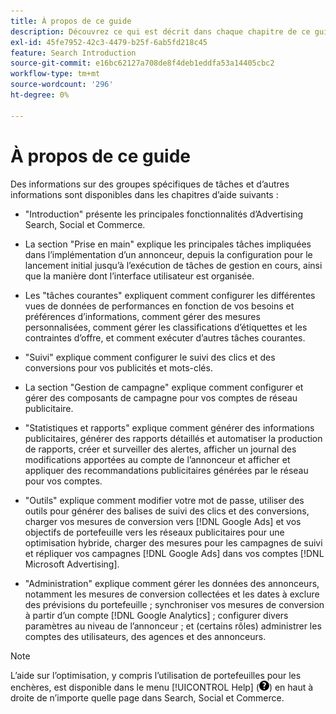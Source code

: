 ```yaml
---
title: À propos de ce guide
description: Découvrez ce qui est décrit dans chaque chapitre de ce guide.
exl-id: 45fe7952-42c3-4479-b25f-6ab5fd218c45
feature: Search Introduction
source-git-commit: e16bc62127a708de8f4deb1eddfa53a14405cbc2
workflow-type: tm+mt
source-wordcount: '296'
ht-degree: 0%

---
```


# À propos de ce guide

Des informations sur des groupes spécifiques de tâches et d’autres informations sont disponibles dans les chapitres d’aide suivants :

* &quot;Introduction&quot; présente les principales fonctionnalités d’Advertising Search, Social et Commerce.

* La section &quot;Prise en main&quot; explique les principales tâches impliquées dans l’implémentation d’un annonceur, depuis la configuration pour le lancement initial jusqu’à l’exécution de tâches de gestion en cours, ainsi que la manière dont l’interface utilisateur est organisée.

* Les &quot;tâches courantes&quot; expliquent comment configurer les différentes vues de données de performances en fonction de vos besoins et préférences d’informations, comment gérer des mesures personnalisées, comment gérer les classifications d’étiquettes et les contraintes d’offre, et comment exécuter d’autres tâches courantes.

* &quot;Suivi&quot; explique comment configurer le suivi des clics et des conversions pour vos publicités et mots-clés.

* La section &quot;Gestion de campagne&quot; explique comment configurer et gérer des composants de campagne pour vos comptes de réseau publicitaire.

* &quot;Statistiques et rapports&quot; explique comment générer des informations publicitaires, générer des rapports détaillés et automatiser la production de rapports, créer et surveiller des alertes, afficher un journal des modifications apportées au compte de l’annonceur et afficher et appliquer des recommandations publicitaires générées par le réseau pour vos comptes.

* &quot;Outils&quot; explique comment modifier votre mot de passe, utiliser des outils pour générer des balises de suivi des clics et des conversions, charger vos mesures de conversion vers [!DNL Google Ads] et vos objectifs de portefeuille vers les réseaux publicitaires pour une optimisation hybride, charger des mesures pour les campagnes de suivi et répliquer vos campagnes [!DNL Google Ads] dans vos comptes [!DNL Microsoft Advertising].

* &quot;Administration&quot; explique comment gérer les données des annonceurs, notamment les mesures de conversion collectées et les dates à exclure des prévisions du portefeuille ; synchroniser vos mesures de conversion à partir d’un compte [!DNL Google Analytics] ; configurer divers paramètres au niveau de l’annonceur ; et (certains rôles) administrer les comptes des utilisateurs, des agences et des annonceurs.

>[!NOTE]
>
>L’aide sur l’optimisation, y compris l’utilisation de portefeuilles pour les enchères, est disponible dans le menu [!UICONTROL Help] (![menu Aide](/help/search-social-commerce/assets/help-main-menu.png "menu Aide")) en haut à droite de n’importe quelle page dans Search, Social et Commerce.
